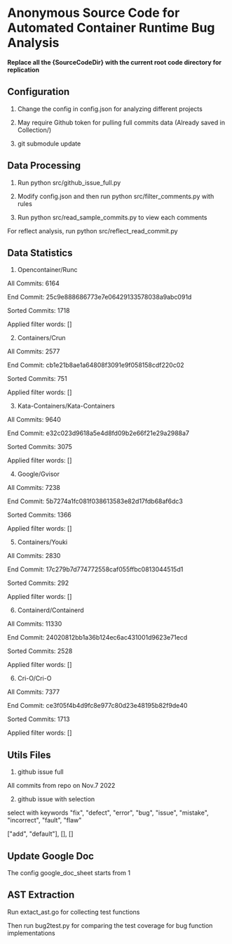 # Anonymous Source Code for Automated Container Runtime Bug Analysis

**Replace all the {SourceCodeDir} with the current root code directory for replication**

## Configuration

1. Change the config in config.json for analyzing different projects

2. May require Github token for pulling full commits data (Already saved in Collection/)

3. git submodule update

## Data Processing

1. Run python src/github_issue_full.py

2. Modify config.json and then run python src/filter_comments.py with rules

3. Run python src/read_sample_commits.py to view each comments

For reflect analysis, run python src/reflect_read_commit.py

## Data Statistics

1. Opencontainer/Runc 

All Commits: 6164

End Commit: 25c9e888686773e7e06429133578038a9abc091d

Sorted Commits: 1718

Applied filter words: []

2. Containers/Crun

All Commits: 2577

End Commit: cb1e21b8ae1a64808f3091e9f058158cdf220c02

Sorted Commits: 751

Applied filter words: []

3. Kata-Containers/Kata-Containers

All Commits: 9640

End Commit: e32c023d9618a5e4d8fd09b2e66f21e29a2988a7

Sorted Commits: 3075

Applied filter words: []

4. Google/Gvisor

All Commits: 7238

End Commit: 5b7274a1fc081f038613583e82d17fdb68af6dc3

Sorted Commits: 1366

Applied filter words: []

5. Containers/Youki

All Commits: 2830

End Commit: 17c279b7d774772558caf055ffbc0813044515d1

Sorted Commits: 292

Applied filter words: []

6. Containerd/Containerd

All Commits: 11330

End Commit: 24020812bb1a36b124ec6ac431001d9623e71ecd

Sorted Commits: 2528

Applied filter words: []

6. Cri-O/Cri-O

All Commits: 7377

End Commit: ce3f05f4b4d9fc8e977c80d23e48195b82f9de40

Sorted Commits: 1713

Applied filter words: []

## Utils Files

1. github issue full

All commits from repo on Nov.7 2022

2. github issue with selection

select with keywords 
"fix", "defect", "error", "bug", "issue", "mistake", "incorrect", "fault",  "flaw"

["add", "default"], [], []

## Update Google Doc

The config google_doc_sheet starts from 1

## AST Extraction

Run extact_ast.go for collecting test functions

Then run bug2test.py for comparing the test coverage for bug function implementations